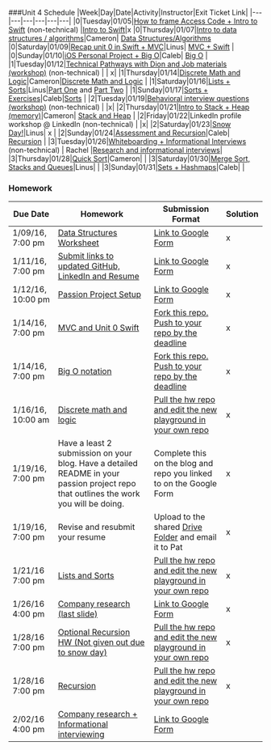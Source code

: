 ###Unit 4 Schedule
|Week|Day|Date|Activity|Instructor|Exit Ticket Link|
|---|---|---|---|---|---|
|0|Tuesday|01/05|[How to frame Access Code + Intro to Swift](https://github.com/accesscode-2-2/unit-4/blob/master/lessons/week-0/2016_01_05.md) (non-technical)  |[Intro to Swift](https://docs.google.com/forms/d/1CuY-UFTL3CULwPOWfqFoG4LuEHPAi2iB3ZoJsGTat44/viewform)|x
|0|Thursday|01/07|[Intro to data structures / algorithms](https://github.com/accesscode-2-2/unit-4/blob/master/lessons/week-0/2016_01_07.md)|Cameron| [Data Structures/Algorithms](https://docs.google.com/a/c4q.nyc/forms/d/1FfZbLI9WP5ohJssEeZQk7aQSc5suKmMe6K21xpEENWg/viewform)
|0|Saturday|01/09|[Recap unit 0 in Swift + MVC](https://github.com/accesscode-2-2/unit-4/blob/master/lessons/week-0/2016_01_09.md)|Linus| [MVC + Swift](https://docs.google.com/forms/d/1ZtOgbNZqI-0KXzmuvebMudQS5EvoOQJ8EZu3J6J8Fuk/viewform) |
|0|Sunday|01/10|[iOS Personal Project + Big O](https://github.com/accesscode-2-2/unit-4/blob/master/lessons/week-0/2016_01_10.md)|Caleb| [Big O](https://docs.google.com/forms/d/1RbMowGnkMUOXTfbt5CElW4cfwkTlyVKX9K2tT1xm8ZY/viewform) |
|1|Tuesday|01/12|[Technical Pathways with Dion and Job materials (workshop)](https://github.com/accesscode-2-2/unit-4/blob/master/lessons/week-1/2016_01_12.md) (non-technical) | | x|
|1|Thursday|01/14|[Discrete Math and Logic](https://github.com/accesscode-2-2/unit-4/blob/master/lessons/week-1/2016_01_14.md)|Cameron|[Discrete Math and Logic](https://docs.google.com/forms/d/165XovipUxOWgS2BVCVhMA68sXjpJvUWQ9myX6VlysTA/viewform) |
|1|Saturday|01/16|[Lists + Sorts](https://github.com/accesscode-2-2/unit-4/blob/master/lessons/week-1/2016_01_16.md)|Linus|[Part One](https://docs.google.com/forms/d/1zNY7ERqpUdHXJELDQbhqtOZ0e7yBQ7_VoZOxlxdVqhE/viewform) and [Part Two](https://docs.google.com/forms/d/1BJpxfueJTnn3nxnqI3RxqheMv3vyjyMdeakMqDpBtr0/viewform) |
|1|Sunday|01/17|[Sorts + Exercises](https://github.com/accesscode-2-2/unit-4/blob/master/lessons/week-1/2016_01_17.md)|Caleb|[Sorts](https://docs.google.com/a/c4q.nyc/forms/d/1_KyAL5ZbluMin0CaxGij_1Py9tbQ9kU26Ni8QwYflWg/viewform) |
|2|Tuesday|01/19|[Behavioral interview questions (workshop)](https://docs.google.com/presentation/d/1hDptFfv7ol3dzN4_tlxP5TntUXYMOsbezQ-iMpBvQZU/edit#slide=id.p) (non-technical) | |x|
|2|Thursday|01/21|[Intro to Stack + Heap (memory)](https://github.com/accesscode-2-2/unit-4/blob/master/lessons/week-2/2016_01_21.md)|Cameron| [Stack and Heap](https://docs.google.com/a/c4q.nyc/forms/d/1smEuB4YJTsIZE6wb-AAinCb5cfBJRYqPhBrBDw-7lyw/viewform) |
|2|Friday|01/22|LinkedIn profile workshop @ LinkedIn (non-technical) | |x|
|2|Saturday|01/23|[Snow Day!](https://github.com/accesscode-2-2/unit-4/blob/master/lessons/week-2/2016_01_23.md)|Linus| x |
|2|Sunday|01/24|[Assessment and Recursion](https://github.com/accesscode-2-2/unit-4/blob/master/lessons/week-2/2016_01_24.md)|Caleb| [Recursion](https://docs.google.com/a/c4q.nyc/forms/d/12ks1GWOLStbvo57GX35LWmB25a1v7ZSGryAjtAPT8NY/viewform) |
|3|Tuesday|01/26|[Whiteboarding + Informational Interviews](https://docs.google.com/presentation/d/1wF6aLj2TMSXlDRoru-ppcHyV4giiT_EOr0XySZ6D4EI/edit#slide=id.gee8e17824_0_10) (non-technical) | Rachel |[Research and informational interviews](https://docs.google.com/a/c4q.nyc/forms/d/1HL_Q6GByDH7zSb8_HWw7qNYwkIiT4EaUtTuXcXsiyJc/viewform)|
|3|Thursday|01/28|[Quick Sort](https://github.com/accesscode-2-2/unit-4/blob/master/lessons/week-3/2016_01_28.md)|Cameron| |
|3|Saturday|01/30|[Merge Sort, Stacks and Queues](https://github.com/accesscode-2-2/unit-4/blob/master/lessons/week-3/2016_01_30.md)|Linus| |
|3|Sunday|01/31|[Sets + Hashmaps](https://github.com/accesscode-2-2/unit-4/blob/master/lessons/week-3/2016_01_31.md)|Caleb| |

### Homework
 Due Date | Homework | Submission Format | Solution |
|---|---|---|---|
1/09/16, 7:00 pm | [Data Structures Worksheet](http://www.cs.cornell.edu/courses/CS2110/2014sp/L09-Lists/data_structures.pdf) | [Link to Google Form](https://docs.google.com/a/c4q.nyc/forms/d/1qGLpV_eLZv6a-zrS6dHEQqwPv4QbpBSh646XNqa55Ps/viewform) | x
1/11/16, 7:00 pm | [Submit links to updated GitHub, LinkedIn and Resume](https://docs.google.com/document/d/1Y6oAzxDa_K0_0_Mz_S-O5w0LJ5eJUuL4iODAH9Fj2FQ/edit?usp=sharing) | [Link to Google Form](http://goo.gl/forms/KUfBPRHQBr) | x 
1/12/16, 10:00 pm | [Passion Project Setup](https://docs.google.com/presentation/d/1Sb6IoD3f842WGugSJZ1s7-4EHgPEdH5RHiT3-H0TI2A/edit#slide=id.gecfcc994a_0_10) | [Link to Google Form](http://goo.gl/forms/qU6GQ8b3pZ) | x
1/14/16, 7:00 pm | [MVC and Unit 0 Swift](https://docs.google.com/document/d/1DQ2aCJ_yUZtazzCfb0PaS81bg61V2ZOSxpABh981xSo/edit) | [Fork this repo.  Push to your repo by the deadline](https://github.com/accesscode-2-2/unit-4-assignments) | x |
1/14/16, 7:00 pm | [Big O notation](https://docs.google.com/document/d/1aF1imJUVahCSJAuN1OEm5lQXwpSFaAmVmAETKMM6PLQ/edit#heading=h.za36ai6n5fth) | [Fork this repo.  Push to your repo by the deadline](https://github.com/accesscode-2-2/unit-4-assignments) | x
1/16/16, 10:00 am | [Discrete math and logic](https://docs.google.com/document/d/1pqdYlbeoJAVhAR7fT7iuHQ0F-mIH3pbcei-rNX_L5Kw/edit#) | [Pull the hw repo and edit the new playground in your own repo](https://github.com/accesscode-2-2/unit-4-assignments) | x
1/19/16, 7:00 pm | Have a least 2 submission on your blog.  Have a detailed README in your passion project repo that outlines the work you will be doing. | Complete this on the blog and repo you linked to on the Google Form | x
1/19/16, 7:00 pm | Revise and resubmit your resume | Upload to the shared [Drive Folder](https://drive.google.com/drive/u/0/folders/0B61otWQVg7ApUFFjWkx6ZE9VOUU) and email it to Pat | x
1/21/16 7:00 pm | [Lists and Sorts](https://docs.google.com/document/d/1XioaEqk6VqUPA-ccQhkqP3eAoDthxYyOM9vSPB7fDkg/edit#heading=h.uopysoy45zmw) | [Pull the hw repo and edit the new playground in your own repo](https://github.com/accesscode-2-2/unit-4-assignments) | x
1/26/16 4:00 pm | [Company research (last slide)](https://docs.google.com/presentation/d/1hDptFfv7ol3dzN4_tlxP5TntUXYMOsbezQ-iMpBvQZU/edit#slide=id.gfd22e86bb_0_10) | [Link to Google Form](https://docs.google.com/a/c4q.nyc/forms/d/1Lj0_MGzJH3GcTvLIjX78hS5pLsBr6fVSFaOAtSweWCA/viewform) | x
1/28/16 7:00 pm | [Optional Recursion HW (Not given out due to snow day)](https://docs.google.com/document/d/1KfnTOtPnBrYPFhBRAQPZBXor_mKDQvuJp4zwZbtHkRs/edit#heading=h.16sfqfmanxte) | [Pull the hw repo and edit the new playground in your own repo](https://github.com/accesscode-2-2/unit-4-assignments) | x
1/28/16 7:00 pm | [Recursion](https://docs.google.com/document/d/1INvOynuggw69yLRNg3y-TPwBiYb3lQZQiFUOxZKBwsY/edit#heading=h.za36ai6n5fth) | [Pull the hw repo and edit the new playground in your own repo](https://github.com/accesscode-2-2/unit-4-assignments) | x
2/02/16 4:00 pm | [Company research + Informational interviewing](https://docs.google.com/document/d/1pxiXQDhQXOK5gngrmmLpXVqbaI6IyJdt6vtLVRCxg7g/edit) | [Link to Google Form](https://docs.google.com/a/c4q.nyc/forms/d/1tXu0OSvpBP6QqZoE-RxeD3OpFFQQ61HgvfTA6zRkQjQ/viewform)
